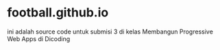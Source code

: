 # football.github.io
ini adalah source code untuk submisi 3 di kelas Membangun Progressive Web Apps di Dicoding

